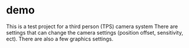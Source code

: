 # demo
This is a test project for a third person (TPS) camera system
There are settings that can change the camera settings (position offset, sensitivity, ect).
There are also a few graphics settings.
